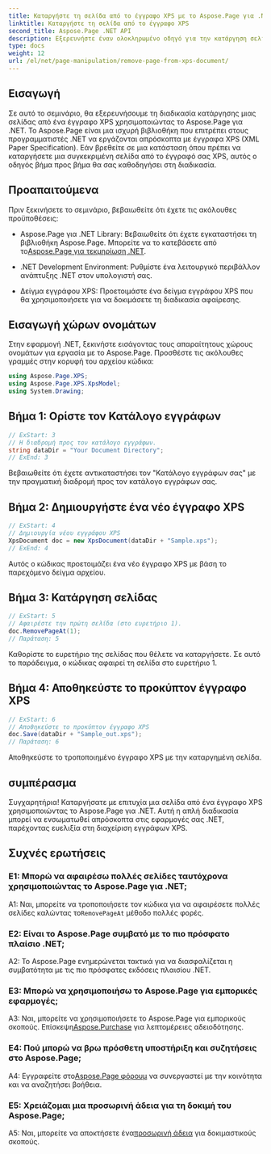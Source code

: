 ```yaml
---
title: Καταργήστε τη σελίδα από το έγγραφο XPS με το Aspose.Page για .NET
linktitle: Καταργήστε τη σελίδα από το έγγραφο XPS
second_title: Aspose.Page .NET API
description: Εξερευνήστε έναν ολοκληρωμένο οδηγό για την κατάργηση σελίδων από έγγραφα XPS χρησιμοποιώντας το Aspose.Page για .NET. Μάθετε τη διαδικασία βήμα προς βήμα, τις προϋποθέσεις και τις συχνές ερωτήσεις για απρόσκοπτη επεξεργασία εγγράφων.
type: docs
weight: 12
url: /el/net/page-manipulation/remove-page-from-xps-document/
---
```

## Εισαγωγή

Σε αυτό το σεμινάριο, θα εξερευνήσουμε τη διαδικασία κατάργησης μιας σελίδας από ένα έγγραφο XPS χρησιμοποιώντας το Aspose.Page για .NET. Το Aspose.Page είναι μια ισχυρή βιβλιοθήκη που επιτρέπει στους προγραμματιστές .NET να εργάζονται απρόσκοπτα με έγγραφα XPS (XML Paper Specification). Εάν βρεθείτε σε μια κατάσταση όπου πρέπει να καταργήσετε μια συγκεκριμένη σελίδα από το έγγραφό σας XPS, αυτός ο οδηγός βήμα προς βήμα θα σας καθοδηγήσει στη διαδικασία.

## Προαπαιτούμενα

Πριν ξεκινήσετε το σεμινάριο, βεβαιωθείτε ότι έχετε τις ακόλουθες προϋποθέσεις:

-  Aspose.Page για .NET Library: Βεβαιωθείτε ότι έχετε εγκαταστήσει τη βιβλιοθήκη Aspose.Page. Μπορείτε να το κατεβάσετε από το[Aspose.Page για τεκμηρίωση .NET](https://reference.aspose.com/page/net/).

- .NET Development Environment: Ρυθμίστε ένα λειτουργικό περιβάλλον ανάπτυξης .NET στον υπολογιστή σας.

- Δείγμα εγγράφου XPS: Προετοιμάστε ένα δείγμα εγγράφου XPS που θα χρησιμοποιήσετε για να δοκιμάσετε τη διαδικασία αφαίρεσης.

## Εισαγωγή χώρων ονομάτων

Στην εφαρμογή .NET, ξεκινήστε εισάγοντας τους απαραίτητους χώρους ονομάτων για εργασία με το Aspose.Page. Προσθέστε τις ακόλουθες γραμμές στην κορυφή του αρχείου κώδικα:

```csharp
using Aspose.Page.XPS;
using Aspose.Page.XPS.XpsModel;
using System.Drawing;
```

## Βήμα 1: Ορίστε τον Κατάλογο εγγράφων

```csharp
// ExStart: 3
// Η διαδρομή προς τον κατάλογο εγγράφων.
string dataDir = "Your Document Directory";
// ExEnd: 3
```

Βεβαιωθείτε ότι έχετε αντικαταστήσει τον "Κατάλογο εγγράφων σας" με την πραγματική διαδρομή προς τον κατάλογο εγγράφων σας.

## Βήμα 2: Δημιουργήστε ένα νέο έγγραφο XPS

```csharp
// ExStart: 4
// Δημιουργία νέου εγγράφου XPS
XpsDocument doc = new XpsDocument(dataDir + "Sample.xps");
// ExEnd: 4
```

Αυτός ο κώδικας προετοιμάζει ένα νέο έγγραφο XPS με βάση το παρεχόμενο δείγμα αρχείου.

## Βήμα 3: Κατάργηση σελίδας

```csharp
// ExStart: 5
// Αφαιρέστε την πρώτη σελίδα (στο ευρετήριο 1).
doc.RemovePageAt(1);
// Παράταση: 5
```

Καθορίστε το ευρετήριο της σελίδας που θέλετε να καταργήσετε. Σε αυτό το παράδειγμα, ο κώδικας αφαιρεί τη σελίδα στο ευρετήριο 1.

## Βήμα 4: Αποθηκεύστε το προκύπτον έγγραφο XPS

```csharp
// ExStart: 6
// Αποθηκεύστε το προκύπτον έγγραφο XPS
doc.Save(dataDir + "Sample_out.xps");
// Παράταση: 6
```

Αποθηκεύστε το τροποποιημένο έγγραφο XPS με την καταργημένη σελίδα.

## συμπέρασμα

Συγχαρητήρια! Καταργήσατε με επιτυχία μια σελίδα από ένα έγγραφο XPS χρησιμοποιώντας το Aspose.Page για .NET. Αυτή η απλή διαδικασία μπορεί να ενσωματωθεί απρόσκοπτα στις εφαρμογές σας .NET, παρέχοντας ευελιξία στη διαχείριση εγγράφων XPS.

## Συχνές ερωτήσεις

### Ε1: Μπορώ να αφαιρέσω πολλές σελίδες ταυτόχρονα χρησιμοποιώντας το Aspose.Page για .NET;

A1: Ναι, μπορείτε να τροποποιήσετε τον κώδικα για να αφαιρέσετε πολλές σελίδες καλώντας το`RemovePageAt` μέθοδο πολλές φορές.

### Ε2: Είναι το Aspose.Page συμβατό με το πιο πρόσφατο πλαίσιο .NET;

A2: Το Aspose.Page ενημερώνεται τακτικά για να διασφαλίζεται η συμβατότητα με τις πιο πρόσφατες εκδόσεις πλαισίου .NET.

### Ε3: Μπορώ να χρησιμοποιήσω το Aspose.Page για εμπορικές εφαρμογές;

 A3: Ναι, μπορείτε να χρησιμοποιήσετε το Aspose.Page για εμπορικούς σκοπούς. Επίσκεψη[Aspose.Purchase](https://purchase.aspose.com/buy) για λεπτομέρειες αδειοδότησης.

### Ε4: Πού μπορώ να βρω πρόσθετη υποστήριξη και συζητήσεις στο Aspose.Page;

 Α4: Εγγραφείτε στο[Aspose.Page φόρουμ](https://forum.aspose.com/c/page/39) να συνεργαστεί με την κοινότητα και να αναζητήσει βοήθεια.

### Ε5: Χρειάζομαι μια προσωρινή άδεια για τη δοκιμή του Aspose.Page;

 A5: Ναι, μπορείτε να αποκτήσετε ένα[προσωρινή άδεια](https://purchase.aspose.com/temporary-license/) για δοκιμαστικούς σκοπούς.